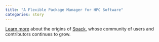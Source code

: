```yaml
---
title: "A Flexible Package Manager for HPC Software"
categories: story
---
```


[Learn more](https://computing.llnl.gov/projects/spack-hpc-package-manager) about the origins of [Spack](https://github.com/spack/spack), whose community of users and contributors continues to grow.
